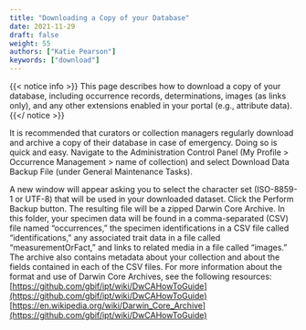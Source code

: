```yaml
---
title: "Downloading a Copy of your Database"
date: 2021-11-29
draft: false
weight: 55
authors: ["Katie Pearson"]
keywords: ["download"]
---
```


{{< notice info >}}
  This page describes how to download a copy of your database, including occurrence records, determinations, images (as links only), and any other extensions enabled in your portal (e.g., attribute data).
{{</ notice >}}

It is recommended that curators or collection managers regularly download and archive a copy of their database in case of emergency. Doing so is quick and easy.
Navigate to the Administration Control Panel (My Profile > Occurrence Management > name of collection) and select Download Data Backup File (under General Maintenance Tasks).

A new window will appear asking you to select the character set (ISO-8859-1 or UTF-8) that will be used in your downloaded dataset. Click the Perform Backup button. The resulting file will be a zipped Darwin Core Archive. In this folder, your specimen data will be found in a comma-separated (CSV) file named “occurrences,” the specimen identifications in a CSV file called “identifications,” any associated trait data in a file called “measurementOrFact,” and links to related media in a file called “images.” The archive also contains metadata about your collection and about the fields contained in each of the CSV files. For more information about the format and use of Darwin Core Archives, see the following resources:
[https://github.com/gbif/ipt/wiki/DwCAHowToGuide](https://github.com/gbif/ipt/wiki/DwCAHowToGuide)
[https://en.wikipedia.org/wiki/Darwin_Core_Archive](https://github.com/gbif/ipt/wiki/DwCAHowToGuide)
